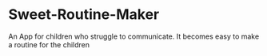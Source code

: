 # Sweet-Routine-Maker
An App for children who struggle to communicate. It becomes easy to make a routine for the children
